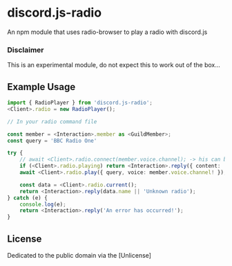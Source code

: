 # discord.js-radio

An npm module that uses radio-browser to play a radio with discord.js

### Disclaimer

This is an experimental module, do not expect this to work out of the box...

## Example Usage

```ts
import { RadioPlayer } from 'discord.js-radio';
<Client>.radio = new RadioPlayer();

// In your radio command file

const member = <Interaction>.member as <GuildMember>;
const query = 'BBC Radio One'

try {
	// await <Client>.radio.connect(member.voice.channel); -> his can be used however <Client>.radio.play(...) will automatically run this
	if (<Client>.radio.playing) return <Interaction>.reply({ content: 'A radio is already playing', ephemeral: true });
	await <Client>.radio.play({ query, voice: member.voice.channel! });

	const data = <Client>.radio.current();
	return <Interaction>.reply(data.name || 'Unknown radio');
} catch (e) {
	console.log(e);
	return <Interaction>.reply('An error has occurred!');
}
```

## License

Dedicated to the public domain via the [Unlicense]
